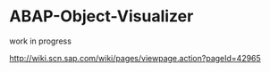 # ABAP-Object-Visualizer
work in progress

http://wiki.scn.sap.com/wiki/pages/viewpage.action?pageId=42965
